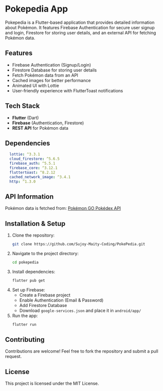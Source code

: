 # Pokepedia App

Pokepedia is a Flutter-based application that provides detailed information about Pokémon. It features Firebase Authentication for secure user signup and login, Firestore for storing user details, and an external API for fetching Pokémon data.

## Features
- Firebase Authentication (Signup/Login)
- Firestore Database for storing user details
- Fetch Pokémon data from an API
- Cached images for better performance
- Animated UI with Lottie
- User-friendly experience with FlutterToast notifications

## Tech Stack
- **Flutter** (Dart)
- **Firebase** (Authentication, Firestore)
- **REST API** for Pokémon data

## Dependencies
```yaml
  lottie: ^3.3.1
  cloud_firestore: ^5.6.5
  firebase_auth: ^5.5.1
  firebase_core: ^3.12.1
  fluttertoast: ^8.2.12
  cached_network_image: ^3.4.1
  http: ^1.3.0
```

## API Information
Pokémon data is fetched from:
[Pokémon GO Pokédex API](https://raw.githubusercontent.com/Biuni/PokemonGO-Pokedex/master/pokedex.json)

## Installation & Setup
1. Clone the repository:
   ```sh
   git clone https://github.com/Sujoy-Maity-Coding/PokePedia.git
   ```
2. Navigate to the project directory:
   ```sh
   cd pokepedia
   ```
3. Install dependencies:
   ```sh
   flutter pub get
   ```
4. Set up Firebase:
   - Create a Firebase project
   - Enable Authentication (Email & Password)
   - Add Firestore Database
   - Download `google-services.json` and place it in `android/app/`
5. Run the app:
   ```sh
   flutter run
   ```

## Contributing
Contributions are welcome! Feel free to fork the repository and submit a pull request.

## License
This project is licensed under the MIT License.

